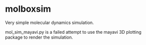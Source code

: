 molboxsim
=========

Very simple molecular dynamics simulation.

mol_sim_mayavi.py is a failed attempt to use the mayavi 3D plotting package to render the simulation.
